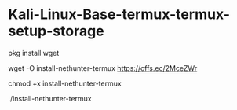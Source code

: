 # Kali-Linux-Base-termux-termux-setup-storage

pkg install wget

wget -O install-nethunter-termux https://offs.ec/2MceZWr

chmod +x install-nethunter-termux

./install-nethunter-termux

